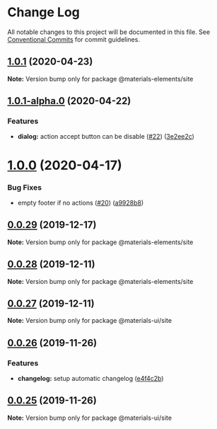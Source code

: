 # Change Log

All notable changes to this project will be documented in this file.
See [Conventional Commits](https://conventionalcommits.org) for commit guidelines.

## [1.0.1](https://github.com/GMV-centravet/materials-elements/compare/v1.0.1-alpha.0...v1.0.1) (2020-04-23)

**Note:** Version bump only for package @materials-elements/site





## [1.0.1-alpha.0](https://github.com/GMV-centravet/materials-elements/compare/v1.0.0...v1.0.1-alpha.0) (2020-04-22)


### Features

* **dialog:** action accept button can be disable ([#22](https://github.com/GMV-centravet/materials-elements/issues/22)) ([3e2ee2c](https://github.com/GMV-centravet/materials-elements/commit/3e2ee2c5b73db5387c3163bc9d59e42a3cb1c00e))





# [1.0.0](https://github.com/GMV-centravet/materials-elements/compare/v0.0.29...v1.0.0) (2020-04-17)


### Bug Fixes

* empty footer if no actions ([#20](https://github.com/GMV-centravet/materials-elements/issues/20)) ([a9928b8](https://github.com/GMV-centravet/materials-elements/commit/a9928b8a959d4d08e8b196c9ce7b6fca5cc5669c))





## [0.0.29](https://github.com/GMV-centravet/materials-elements/compare/v0.0.28...v0.0.29) (2019-12-17)

**Note:** Version bump only for package @materials-elements/site





## [0.0.28](https://github.com/GMV-centravet/materials-elements/compare/v0.0.27...v0.0.28) (2019-12-11)

**Note:** Version bump only for package @materials-elements/site





## [0.0.27](https://github.com/GMV-centravet/materials-ui/compare/v0.0.26...v0.0.27) (2019-12-11)

**Note:** Version bump only for package @materials-ui/site





## [0.0.26](https://github.com/GMV-centravet/materials-ui/compare/v0.0.25...v0.0.26) (2019-11-26)


### Features

* **changelog:** setup automatic changelog ([e4f4c2b](https://github.com/GMV-centravet/materials-ui/commit/e4f4c2b9389be23af567fccf010e4446a61efa0a))





## [0.0.25](https://github.com/GMV-centravet/materials-site/compare/v0.0.24...v0.0.25) (2019-11-26)

**Note:** Version bump only for package @materials-ui/site
